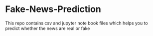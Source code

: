 # Fake-News-Prediction
This repo contains csv and jupyter note book files which helps you to predict whether the news are real or fake
